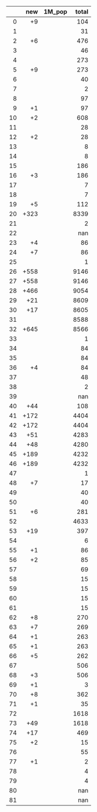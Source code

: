 |    |   new | 1M_pop   |   total |
|---:|------:|:---------|--------:|
|  0 |    +9 |          |     104 |
|  1 |       |          |      31 |
|  2 |    +6 |          |     476 |
|  3 |       |          |      46 |
|  4 |       |          |     273 |
|  5 |    +9 |          |     273 |
|  6 |       |          |      40 |
|  7 |       |          |       2 |
|  8 |       |          |      97 |
|  9 |    +1 |          |      97 |
| 10 |    +2 |          |     608 |
| 11 |       |          |      28 |
| 12 |    +2 |          |      28 |
| 13 |       |          |       8 |
| 14 |       |          |       8 |
| 15 |       |          |     186 |
| 16 |    +3 |          |     186 |
| 17 |       |          |       7 |
| 18 |       |          |       7 |
| 19 |    +5 |          |     112 |
| 20 |  +323 |          |    8339 |
| 21 |       |          |       2 |
| 22 |       |          |     nan |
| 23 |    +4 |          |      86 |
| 24 |    +7 |          |      86 |
| 25 |       |          |       1 |
| 26 |  +558 |          |    9146 |
| 27 |  +558 |          |    9146 |
| 28 |  +466 |          |    9054 |
| 29 |   +21 |          |    8609 |
| 30 |   +17 |          |    8605 |
| 31 |       |          |    8588 |
| 32 |  +645 |          |    8566 |
| 33 |       |          |       1 |
| 34 |       |          |      84 |
| 35 |       |          |      84 |
| 36 |    +4 |          |      84 |
| 37 |       |          |      48 |
| 38 |       |          |       2 |
| 39 |       |          |     nan |
| 40 |   +44 |          |     108 |
| 41 |  +172 |          |    4404 |
| 42 |  +172 |          |    4404 |
| 43 |   +51 |          |    4283 |
| 44 |   +48 |          |    4280 |
| 45 |  +189 |          |    4232 |
| 46 |  +189 |          |    4232 |
| 47 |       |          |       1 |
| 48 |    +7 |          |      17 |
| 49 |       |          |      40 |
| 50 |       |          |      40 |
| 51 |    +6 |          |     281 |
| 52 |       |          |    4633 |
| 53 |   +19 |          |     397 |
| 54 |       |          |       6 |
| 55 |    +1 |          |      86 |
| 56 |    +2 |          |      85 |
| 57 |       |          |      69 |
| 58 |       |          |      15 |
| 59 |       |          |      15 |
| 60 |       |          |      15 |
| 61 |       |          |      15 |
| 62 |    +8 |          |     270 |
| 63 |    +7 |          |     269 |
| 64 |    +1 |          |     263 |
| 65 |    +1 |          |     263 |
| 66 |    +5 |          |     262 |
| 67 |       |          |     506 |
| 68 |    +3 |          |     506 |
| 69 |    +1 |          |       3 |
| 70 |    +8 |          |     362 |
| 71 |    +1 |          |      35 |
| 72 |       |          |    1618 |
| 73 |   +49 |          |    1618 |
| 74 |   +17 |          |     469 |
| 75 |    +2 |          |      15 |
| 76 |       |          |      55 |
| 77 |    +1 |          |       2 |
| 78 |       |          |       4 |
| 79 |       |          |       4 |
| 80 |       |          |     nan |
| 81 |       |          |     nan |